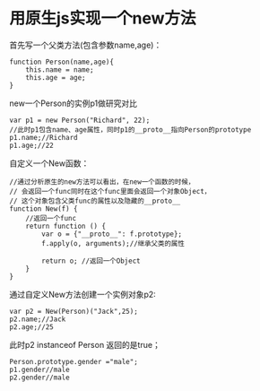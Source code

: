 # 用原生js实现一个new方法

首先写一个父类方法\(包含参数name,age\)：

```
function Person(name,age){
    this.name = name;
    this.age = age;
}
```

new一个Person的实例p1做研究对比

```
var p1 = new Person("Richard", 22);
//此时p1包含name、age属性，同时p1的__proto__指向Person的prototype
p1.name;//Richard
p1.age;//22
```

自定义一个New函数：

```
//通过分析原生的new方法可以看出，在new一个函数的时候，
// 会返回一个func同时在这个func里面会返回一个对象Object，
// 这个对象包含父类func的属性以及隐藏的__proto__
function New(f) {
    //返回一个func
    return function () {
        var o = {"__proto__": f.prototype};
        f.apply(o, arguments);//继承父类的属性

        return o; //返回一个Object
    }
}
```

通过自定义New方法创建一个实例对象p2:

```
var p2 = New(Person)("Jack",25);
p2.name;//Jack
p2.age;//25
```

此时p2 instanceof Person 返回的是true；

```
Person.prototype.gender ="male";
p1.gender//male
p2.gender//male
```



